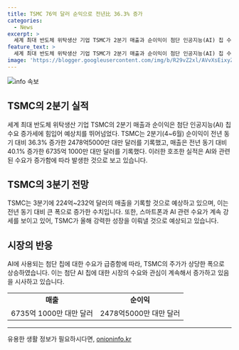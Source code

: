 ```yaml
---
title: TSMC 76억 달러 순익으로 전년比 36.3% 증가
categories:
  - News
excerpt: >
  세계 최대 반도체 위탁생산 기업 TSMC가 2분기 매출과 순이익이 첨단 인공지능(AI) 칩 수요 증가세에 힘입어 예상치를 뛰어넘었다. 2분기 순이익은 전년 동기 대비 36.3% 증가한 2478억5000만 대만 달러를 기록했으며, 매출은 전년 동기 대비 40.1% 증가한 6735억 1000만 대만 달러를 기록했다. 특히 AI에 대한 폭발적인 수요로 칩 공급이 늘어났으며, TSMC는 3분기 매출을 크게 웃도는 것으로 예상하고 있다. 이에 따라 TSMC의 주가가 70% 가까이 상승하는 등, 첨단 AI 칩에 대한 시장의 수요와 관심이 계속 커지고 있는 상황이다.
feature_text: >
  세계 최대 반도체 위탁생산 기업 TSMC가 2분기 매출과 순이익이 첨단 인공지능(AI) 칩 수요 증가세에 힘입어 예상치를 뛰어넘었다. 2분기 순이익은 전년 동기 대비 36.3% 증가한 2478억5000만 대만 달러를 기록했으며, 매출은 전년 동기 대비 40.1% 증가한 6735억 1000만 대만 달러를 기록했다. 특히 AI에 대한 폭발적인 수요로 칩 공급이 늘어났으며, TSMC는 3분기 매출을 크게 웃도는 것으로 예상하고 있다. 이에 따라 TSMC의 주가가 70% 가까이 상승하는 등, 첨단 AI 칩에 대한 시장의 수요와 관심이 계속 커지고 있는 상황이다.
image: 'https://blogger.googleusercontent.com/img/b/R29vZ2xl/AVvXsEixyZcFfHzMRdzZMjFBmAUKJYCLCGyLL1o632UiGVXcaFdKo_bkvkuCioo0uUKlGfBVcT3P84aROyZIXSBEx3Aw5nCQ3pTgDom1WDC4m8eifvWiAmWEEVb4x6G_l8C0QH225ldMjyaFvpxGEBGNO37VmDTDMHGhJPq73UglMfDca1-0aw/s1600/blogspot.png'
---
```


<p><img src="https://blogger.googleusercontent.com/img/b/R29vZ2xl/AVvXsEixyZcFfHzMRdzZMjFBmAUKJYCLCGyLL1o632UiGVXcaFdKo_bkvkuCioo0uUKlGfBVcT3P84aROyZIXSBEx3Aw5nCQ3pTgDom1WDC4m8eifvWiAmWEEVb4x6G_l8C0QH225ldMjyaFvpxGEBGNO37VmDTDMHGhJPq73UglMfDca1-0aw/s1600/blogspot.png" alt="info 속보" /></p>

<h2 data-ke-size="size26">TSMC의 2분기 실적</h2>

<p data-ke-size="size16">세계 최대 반도체 위탁생산 기업 TSMC의 2분기 매출과 순이익은 첨단 인공지능(AI) 칩 수요 증가세에 힘입어 예상치를 뛰어넘었다. TSMC는 2분기(4~6월) 순이익이 전년 동기 대비 36.3% 증가한 2478억5000만 대만 달러를 기록했고, 매출은 전년 동기 대비 40.1% 증가한 6735억 1000만 대만 달러를 기록했다. 이러한 호조한 실적은 AI와 관련된 수요가 증가함에 따라 발생한 것으로 보고 있습니다.</p>

<h2 data-ke-size="size26">TSMC의 3분기 전망</h2>

<p data-ke-size="size16">TSMC는 3분기에 224억~232억 달러의 매출을 기록할 것으로 예상하고 있으며, 이는 전년 동기 대비 큰 폭으로 증가한 수치입니다. 또한, 스마트폰과 AI 관련 수요가 계속 강세를 보이고 있어, TSMC가 올해 강력한 성장을 이뤄낼 것으로 예상되고 있습니다.</p>

<h2 data-ke-size="size26">시장의 반응</h2>

<p data-ke-size="size16">AI에 사용되는 첨단 칩에 대한 수요가 급증함에 따라, TSMC의 주가가 상당한 폭으로 상승하였습니다. 이는 첨단 AI 칩에 대한 시장의 수요와 관심이 계속해서 증가하고 있음을 시사하고 있습니다.</p>

<table>
  <tr>
    <td style="text-align: center; height: 17px;"><b>매출</b></td>
    <td style="text-align: center; height: 17px;"><b>순이익</b></td>
  </tr>
  <tr>
    <td style="text-align: center; height: 17px;">6735억 1000만 대만 달러</td>
    <td style="text-align: center; height: 17px;">2478억5000만 대만 달러</td>
  </tr>
</table>

<hr>
유용한 생활 정보가 필요하시다면, <a href="https://onioninfo.kr" rel="dofollow">onioninfo.kr</a>


